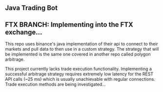 Java Trading Bot
---

FTX BRANCH: Implementing into the FTX exchange...
---
This repo uses binance's java implementation of their api to connect to their markets and pull data to then use in a custom strategy. The strategy that will be implemented is the same one covered in another repo called polygon arbitrage.

This project currently lacks trade execution functionality. Implementing a successful arbitrage strategy requires extremely low latency for the REST API calls (~25 ms) which is usually unachievable with regular connections. Trade execution methods are being investigated...
